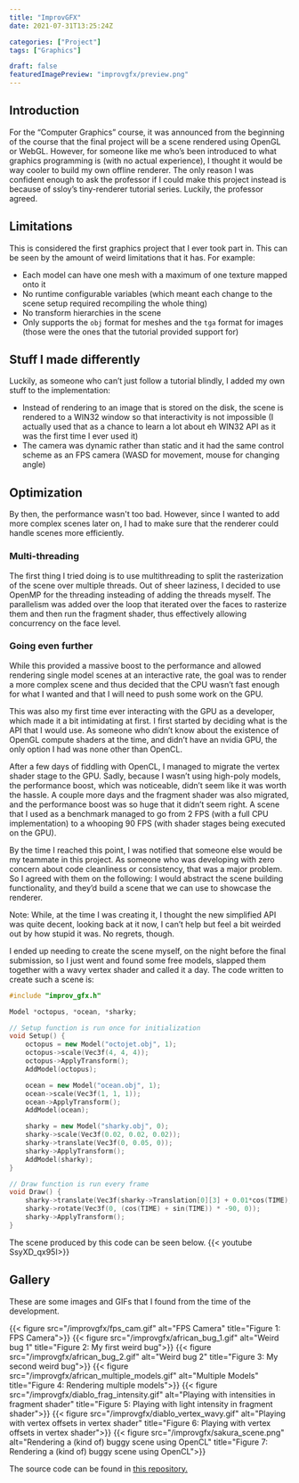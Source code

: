 ```yaml
---
title: "ImprovGFX"
date: 2021-07-31T13:25:24Z

categories: ["Project"]
tags: ["Graphics"]

draft: false
featuredImagePreview: "improvgfx/preview.png"
---
```


## Introduction

For the “Computer Graphics” course, it was announced from the beginning of the course that the final project will be a scene rendered using OpenGL or WebGL. However, for someone like me who’s been introduced to what graphics programming is (with no actual experience), I thought it would be way cooler to build my own offline renderer. The only reason I was confident enough to ask the professor if I could make this project instead is because of ssloy’s tiny-renderer tutorial series. Luckily, the professor agreed.

## Limitations
This is considered the first graphics project that I ever took part in. This can be seen by the amount of weird limitations that it has. For example:
- Each model can have one mesh with a maximum of one texture mapped onto it
- No runtime configurable variables (which meant each change to the scene setup required recompiling the whole thing)
- No transform hierarchies in the scene
- Only supports the `obj` format for meshes and the `tga` format for images (those were the ones that the tutorial provided support for)

## Stuff I made differently
Luckily, as someone who can’t just follow a tutorial blindly, I added my own stuff to the implementation:
- Instead of rendering to an image that is stored on the disk, the scene is rendered to a WIN32 window so that interactivity is not impossible (I actually used that as a chance to learn a lot about eh WIN32 API as it was the first time I ever used it)
- The camera was dynamic rather than static and it had the same control scheme as an FPS camera (WASD for movement, mouse for changing angle)

## Optimization
By then, the performance wasn't too bad. However, since I wanted to add more
complex scenes later on, I had to make sure that the renderer could handle
scenes more efficiently.

### Multi-threading
The first thing I tried doing is to use multithreading to split the
rasterization of the scene over multiple threads. Out of sheer laziness, I
decided to use OpenMP for the threading insteading of adding the threads myself.
The parallelism was added over the loop that iterated over the faces to
rasterize them and then run the fragment shader, thus effectively allowing
concurrency on the face level.

### Going even further
While this provided a massive boost to the performance and allowed rendering single model scenes at an interactive rate, the goal was to render a more complex scene and thus decided that the CPU wasn’t fast enough for what I wanted and that I will need to push some work on the GPU.

This was also my first time ever interacting with the GPU as a developer, which made it a bit intimidating at first. I first started by deciding what is the API that I would use. As someone who didn’t know about the existence of OpenGL compute shaders at the time, and didn’t have an nvidia GPU, the only option I had was none other than OpenCL.

After a few days of fiddling with OpenCL, I managed to migrate the vertex shader stage to the GPU. Sadly, because I wasn’t using high-poly models, the performance boost, which was noticeable, didn’t seem like it was worth the hassle. A couple more days and the fragment shader was also migrated, and the performance boost was so huge that it didn’t seem right. A scene that I used as a benchmark managed to go from 2 FPS (with a full CPU implementation) to a whooping 90 FPS (with shader stages being executed on the GPU).

By the time I reached this point, I was notified that someone else would be my teammate in this project. As someone who was developing with zero concern about code cleanliness or consistency, that was a major problem. So I agreed with them on the following: I would abstract the scene building functionality, and they’d build a scene that we can use to showcase the renderer.

Note: While, at the time I was creating it, I thought the new simplified API was quite decent, looking back at it now, I can’t help but feel a bit weirded out by how stupid it was. No regrets, though.

I ended up needing to create the scene myself, on the night before the final submission, so I just went and found some free models, slapped them together with a wavy vertex shader and called it a day. The code written to create such a scene is:

```cpp
#include "improv_gfx.h"

Model *octopus, *ocean, *sharky;

// Setup function is run once for initialization
void Setup() {
	octopus = new Model("octojet.obj", 1);
	octopus->scale(Vec3f(4, 4, 4));
	octopus->ApplyTransform();
	AddModel(octopus);

	ocean = new Model("ocean.obj", 1);
	ocean->scale(Vec3f(1, 1, 1));
	ocean->ApplyTransform();
	AddModel(ocean);

	sharky = new Model("sharky.obj", 0);
	sharky->scale(Vec3f(0.02, 0.02, 0.02));
	sharky->translate(Vec3f(0, 0.05, 0));
	sharky->ApplyTransform();
	AddModel(sharky);
}

// Draw function is run every frame
void Draw() {
	sharky->translate(Vec3f(sharky->Translation[0][3] + 0.01*cos(TIME), sharky->Translation[1][3], sharky->Translation[2][3] + 0.01*sin(TIME)));
	sharky->rotate(Vec3f(0, (cos(TIME) + sin(TIME)) * -90, 0));
	sharky->ApplyTransform();
}
```

The scene produced by this code can be seen below.
{{< youtube SsyXD_qx95I>}}

## Gallery
These are some images and GIFs that I found from the time of the development.

{{< figure src="/improvgfx/fps_cam.gif" alt="FPS Camera" title="Figure 1: FPS Camera">}}
{{< figure src="/improvgfx/african_bug_1.gif" alt="Weird bug 1" title="Figure 2: My first weird bug">}}
{{< figure src="/improvgfx/african_bug_2.gif" alt="Weird bug 2" title="Figure 3: My second weird bug">}}
{{< figure src="/improvgfx/african_multiple_models.gif" alt="Multiple Models" title="Figure 4: Rendering multiple models">}}
{{< figure src="/improvgfx/diablo_frag_intensity.gif" alt="Playing with intensities in fragment shader" title="Figure 5: Playing with light intensity in fragment shader">}}
{{< figure src="/improvgfx/diablo_vertex_wavy.gif" alt="Playing with vertex offsets in vertex shader" title="Figure 6: Playing with vertex offsets in vertex shader">}}
{{< figure src="/improvgfx/sakura_scene.png" alt="Rendering a (kind of) buggy scene using OpenCL" title="Figure 7: Rendering a (kind of) buggy scene using OpenCL">}}

The source code can be found in [this repository.](https://github.com/mo7sen/improvgfx)
